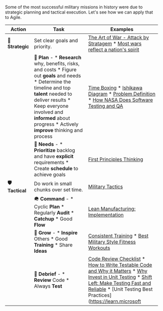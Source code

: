 Some of the most successful military missions in history were due to strategic planning and tactical execution. Let's see how we can apply that to Agile.

| **Action**     | **Task**                                                                                                                                                                                                                                                                                                                                                                            | **Examples**                                                                                                                                                                                                                   |
|----------------|-------------------------------------------------------------------------------------------------------------------------------------------------------------------------------------------------------------------------------------------------------------------------------------------------------------------------------------------------------------------------------------|-------------------------------------------------------------------------------------------------------------------------------------------------------------------------------------------------------------------------------|
| **🚀 Strategic** | Set clear goals and priority.                                                                                                                                                                                                                                                                                                                                                  | [The Art of War - Attack by Stratagem](https://en.wikipedia.org/wiki/The_Art_of_War#:~:text=III-,Attack%20by%20Stratagem,-The%20Plan%20of) * [Most wars reflect a nation's spirit](https://blogs.lse.ac.uk/europpblog/2013/07/16/most-wars-are-not-fought-for-reasons-of-security-or-material-interests-but-instead-reflect-a-nations-spirit/)                                                                                     |
|                | **📅 Plan** - * **Research** why, benefits, risks, and costs * Figure out **goals** and needs * Determine the timeline and top **talent** needed to deliver results * Keep everyone involved and **informed** about progress * Actively **improve** thinking and process                                                                                                             | [Time Boxing](https://web.archive.org/web/20221219120034/https://litemind.com/time-boxing/) * [Ishikawa Diagram](https://en.wikipedia.org/wiki/Ishikawa_diagram) * [Problem Definition](https://web.archive.org/web/20221219115936/https://litemind.com/problem-definition/) * [How NASA Does Software Testing and QA](https://www.functionize.com/blog/how-nasa-does-software-testing-and-qa)    |
|                | **🔢 Needs** - * **Prioritize** backlog and have **explicit** requirements * Create **schedule** to achieve goals                                                                                                                                                                                                                                                                    | [First Principles Thinking](https://www.readynorth.com/blog/what-is-first-principles-thinking)                                                                                                                               |
| **🛡️ Tactical**  | Do work in small chunks over set time.                                                                                                                                                                                                                                                                                                                                             | [Military Tactics](https://en.wikipedia.org/wiki/Military_tactics#:~:text=Military%20tactics%20encompasses%20the%20art%20of%20organizing)                                                                                     |
|                | **🪖 Command** - * Cyclic **Plan** * Regularly **Audit** * **Catchup** * Good **Flow**                                                                                                                                                                                                                                                                                                   | [Lean Manufacturing: Implementation](https://en.wikipedia.org/wiki/Lean_manufacturing#Key_principles_and_waste:~:text=%5B52%5D-,Implementation,-%5Bedit%5D)                                                                   |
|                | **🌱 Grow** - * **Inspire** Others * Good **Training** * Share **Ideas**                                                                                                                                                                                                                                                                                                            | [Consistent Training](https://runnersconnect.net/coach-corner/how-to-run-faster/) * [Best Military Style Fitness Workouts](https://www.hotgroundgym.com/blog/best-military-style-fitness-workouts)                             |
|                | **📐 Debrief** - * **Review** Code * Always **Test**                                                                                                                                                                                                                                                                                                                           | [Code Review Checklist](https://github.com/Kungfoowiz/Code-Review-Checklist) * [How to Write Testable Code and Why it Matters](https://www.toptal.com/qa/how-to-write-testable-code-and-why-it-matters) * [Why Invest in Unit Testing](https://blog.atinternet.com/en/why-invest-in-unit-testing/) * [Shift Left: Make Testing Fast and Reliable](https://learn.microsoft.com/en-us/devops/develop/shift-left-make-testing-fast-reliable) * [Unit Testing Best Practices](https://learn.microsoft
